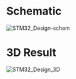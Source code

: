 # Schematic
![STM32_Design-schem](https://user-images.githubusercontent.com/65327805/199928695-9b09bfd6-9692-468e-827c-265a0b647b95.PNG)
# 3D Result
![STM32_Design_3D](https://user-images.githubusercontent.com/65327805/199928763-b7efb2ee-8691-4d1e-812e-bb26e5dd4822.PNG)
